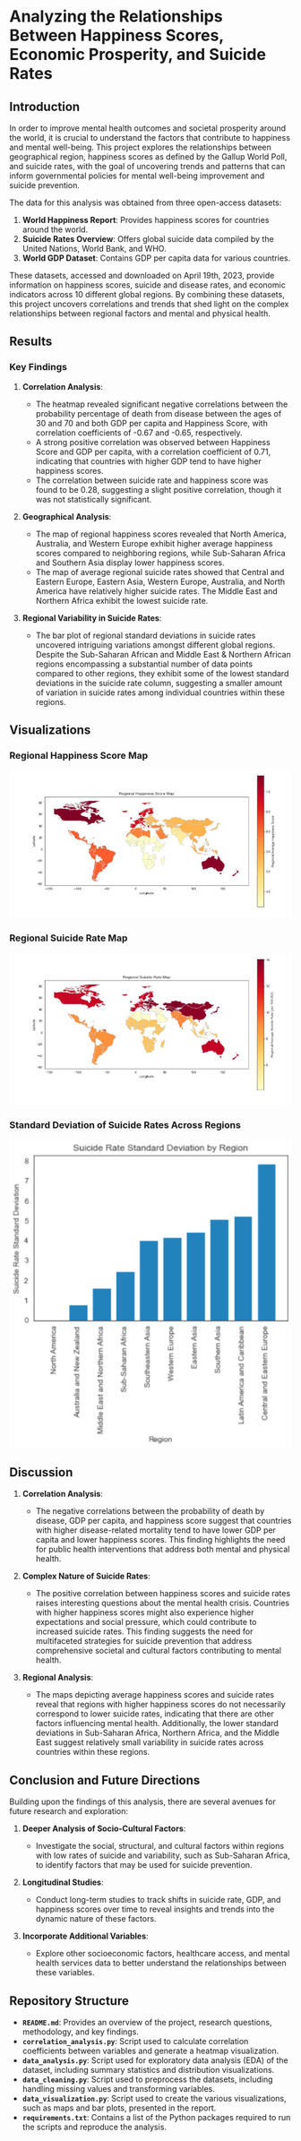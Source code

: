 # Analyzing the Relationships Between Happiness Scores, Economic Prosperity, and Suicide Rates

## Introduction
In order to improve mental health outcomes and societal prosperity around the world, it is crucial to understand the factors that contribute to happiness and mental well-being. This project explores the relationships between geographical region, happiness scores as defined by the Gallup World Poll, and suicide rates, with the goal of uncovering trends and patterns that can inform governmental policies for mental well-being improvement and suicide prevention.

The data for this analysis was obtained from three open-access datasets:
1. **World Happiness Report**: Provides happiness scores for countries around the world.
2. **Suicide Rates Overview**: Offers global suicide data compiled by the United Nations, World Bank, and WHO.
3. **World GDP Dataset**: Contains GDP per capita data for various countries.

These datasets, accessed and downloaded on April 19th, 2023, provide information on happiness scores, suicide and disease rates, and economic indicators across 10 different global regions. By combining these datasets, this project uncovers correlations and trends that shed light on the complex relationships between regional factors and mental and physical health.

## Results

### Key Findings
1. **Correlation Analysis**:
   - The heatmap revealed significant negative correlations between the probability percentage of death from disease between the ages of 30 and 70 and both GDP per capita and Happiness Score, with correlation coefficients of -0.67 and -0.65, respectively.
   - A strong positive correlation was observed between Happiness Score and GDP per capita, with a correlation coefficient of 0.71, indicating that countries with higher GDP tend to have higher happiness scores.
   - The correlation between suicide rate and happiness score was found to be 0.28, suggesting a slight positive correlation, though it was not statistically significant.

2. **Geographical Analysis**:
   - The map of regional happiness scores revealed that North America, Australia, and Western Europe exhibit higher average happiness scores compared to neighboring regions, while Sub-Saharan Africa and Southern Asia display lower happiness scores.
   - The map of average regional suicide rates showed that Central and Eastern Europe, Eastern Asia, Western Europe, Australia, and North America have relatively higher suicide rates. The Middle East and Northern Africa exhibit the lowest suicide rate.

3. **Regional Variability in Suicide Rates**:
   - The bar plot of regional standard deviations in suicide rates uncovered intriguing variations amongst different global regions. Despite the Sub-Saharan African and Middle East & Northern African regions encompassing a substantial number of data points compared to other regions, they exhibit some of the lowest standard deviations in the suicide rate column, suggesting a smaller amount of variation in suicide rates among individual countries within these regions.

## Visualizations

### Regional Happiness Score Map
![Regional Happiness Score Map](visualizations/regional_happiness_score_map.png)

### Regional Suicide Rate Map
![Regional Suicide Rate Map](visualizations/regional_suicide_rate_map.png)

### Standard Deviation of Suicide Rates Across Regions
![Standard Deviation of Suicide Rates](visualizations/suicide_rate_SD.png)

## Discussion

1. **Correlation Analysis**:
   - The negative correlations between the probability of death by disease, GDP per capita, and happiness score suggest that countries with higher disease-related mortality tend to have lower GDP per capita and lower happiness scores. This finding highlights the need for public health interventions that address both mental and physical health.

2. **Complex Nature of Suicide Rates**:
   - The positive correlation between happiness scores and suicide rates raises interesting questions about the mental health crisis. Countries with higher happiness scores might also experience higher expectations and social pressure, which could contribute to increased suicide rates. This finding suggests the need for multifaceted strategies for suicide prevention that address comprehensive societal and cultural factors contributing to mental health.

3. **Regional Analysis**:
   - The maps depicting average happiness scores and suicide rates reveal that regions with higher happiness scores do not necessarily correspond to lower suicide rates, indicating that there are other factors influencing mental health. Additionally, the lower standard deviations in Sub-Saharan Africa, Northern Africa, and the Middle East suggest relatively small variability in suicide rates across countries within these regions.

## Conclusion and Future Directions
Building upon the findings of this analysis, there are several avenues for future research and exploration:
1. **Deeper Analysis of Socio-Cultural Factors**:
   - Investigate the social, structural, and cultural factors within regions with low rates of suicide and variability, such as Sub-Saharan Africa, to identify factors that may be used for suicide prevention.

2. **Longitudinal Studies**:
   - Conduct long-term studies to track shifts in suicide rate, GDP, and happiness scores over time to reveal insights and trends into the dynamic nature of these factors.

3. **Incorporate Additional Variables**:
   - Explore other socioeconomic factors, healthcare access, and mental health services data to better understand the relationships between these variables.

## Repository Structure

- **`README.md`**: Provides an overview of the project, research questions, methodology, and key findings.
- **`correlation_analysis.py`**: Script used to calculate correlation coefficients between variables and generate a heatmap visualization.
- **`data_analysis.py`**: Script used for exploratory data analysis (EDA) of the dataset, including summary statistics and distribution visualizations.
- **`data_cleaning.py`**: Script used to preprocess the datasets, including handling missing values and transforming variables.
- **`data_visualization.py`**: Script used to create the various visualizations, such as maps and bar plots, presented in the report.
- **`requirements.txt`**: Contains a list of the Python packages required to run the scripts and reproduce the analysis.




